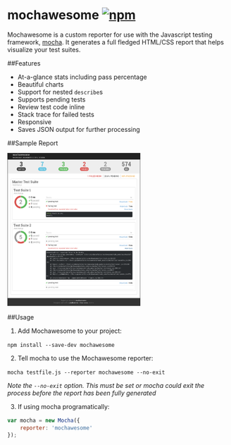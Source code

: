 mochawesome [![npm](http://img.shields.io/badge/npm-0.2.0-green.svg?style=flat-square)](http://registry.npm.wsjfdev.dowjones.net/mochawesome)
===========

Mochawesome is a custom reporter for use with the Javascript testing framework, [mocha](http://visionmedia.github.io/mocha/). It generates a full fledged HTML/CSS report that helps visualize your test suites.

##Features
- At-a-glance stats including pass percentage
- Beautiful charts
- Support for nested `describe`s
- Supports pending tests
- Review test code inline
- Stack trace for failed tests
- Responsive
- Saves JSON output for further processing

##Sample Report

<img src="/docs/mochawesome-screen.png" alt="Mochawesome Report" width="60%" />


##Usage

1. Add Mochawesome to your project:

  `npm install --save-dev mochawesome`

2. Tell mocha to use the Mochawesome reporter:

  `mocha testfile.js --reporter mochawesome --no-exit`

  *Note the `--no-exit` option. This must be set or mocha could exit the process before the report has been fully generated*


3. If using mocha programatically:

  ```js
  var mocha = new Mocha({
      reporter: 'mochawesome'
  });
  ```